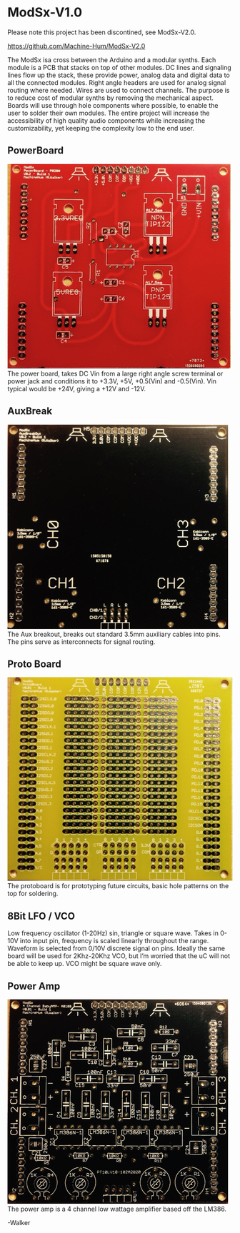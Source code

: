 ModSx-V1.0
==========

Please note this project has been discontined, see ModSx-V2.0.

https://github.com/Machine-Hum/ModSx-V2.0


The ModSx isa cross between the Arduino and a modular synths. 
Each module is a PCB that stacks on top of other modules. DC lines and signaling lines flow up 
the stack, these provide power, analog data and digital data to all the connected modules. Right 
angle headers are used for analog signal routing where needed. Wires are used to connect channels. 
The purpose is to reduce cost of modular synths by removing the mechanical aspect. Boards will use 
through hole components where possible, to enable the user to solder their own modules. The entire 
project will increase the accessibility of high quality audio components while increasing the 
customizability, yet keeping the complexity low to the end user.

PowerBoard
--------
![alt tag](https://raw.githubusercontent.com/Machine-Hum/ModSx-V1.0/master/Media%20(Pictures%20%26%20Videos)/PowerBoard.JPG)
The power board, takes DC Vin from a large right angle screw terminal or power jack and conditions it to +3.3V, +5V, +0.5(Vin) and -0.5(Vin). Vin typical would be +24V, giving a +12V and -12V. 

AuxBreak
--------
![alt tag](https://raw.githubusercontent.com/Machine-Hum/ModSx-V1.0/master/Media%20(Pictures%20%26%20Videos)/AuxBreak.JPG)
The Aux breakout, breaks out standard 3.5mm auxiliary cables into pins. The pins serve as interconnects for signal routing.

Proto Board
--------
![alt tag](https://raw.githubusercontent.com/Machine-Hum/ModSx-V1.0/master/Media%20(Pictures%20%26%20Videos)/ProtoBoard.JPG)
The protoboard is for prototyping future circuits, basic hole patterns on the top for soldering.

8Bit LFO / VCO
--------
Low frequency oscillator (1-20Hz) sin, triangle or square wave. Takes in 0-10V into input pin, frequency is scaled linearly throughout the range. Waveform is selected from 0/10V discrete signal on pins.
Ideally the same board will be used for 2Khz-20Khz VCO, but I’m worried that the uC will not be able to keep up. VCO might be square wave only.

Power Amp
--------
![alt tag](https://raw.githubusercontent.com/Machine-Hum/ModSx-V1.0/master/Media%20(Pictures%20%26%20Videos)/PowerAmp.JPG)
The power amp is a 4 channel low wattage amplifier based off the LM386. 

-Walker
